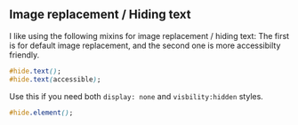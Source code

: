 ## Image replacement / Hiding text

I like using the following mixins for image replacement / hiding text:
The first is for default image replacement, and the second one is more accessibilty friendly.

```CSS
#hide.text();
#hide.text(accessible);
```

Use this if you need both `display: none` and `visbility:hidden` styles.

```CSS
#hide.element();
```
